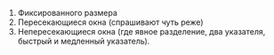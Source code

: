 1. Фиксированного размера
2. Пересекающиеся окна (спрашивают чуть реже)
3. Непересекающиеся окна (где явное разделение, два указателя, быстрый и медленный указатель).